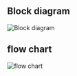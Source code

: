 ## Block diagram
![Block diagram](https://github.com/prathipatisupriya/stepin-CaseStudyEmb-c/blob/efa5b9483109d4c8389505ac837376a5aefa79a6/5_images%20and%20vedios/block%20diagram.PNG)

## flow chart
![flow chart](https://github.com/prathipatisupriya/stepin-CaseStudyEmb-c/blob/efa5b9483109d4c8389505ac837376a5aefa79a6/5_images%20and%20vedios/flow%20chart.jpg)
